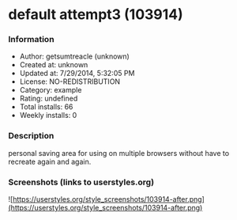 # default attempt3 (103914)

### Information
- Author: getsumtreacle (unknown)
- Created at: unknown
- Updated at: 7/29/2014, 5:32:05 PM
- License: NO-REDISTRIBUTION
- Category: example
- Rating: undefined
- Total installs: 66
- Weekly installs: 0


### Description
personal saving area for using on multiple browsers without have to recreate again and again.


### Screenshots (links to userstyles.org)
![https://userstyles.org/style_screenshots/103914-after.png](https://userstyles.org/style_screenshots/103914-after.png)


